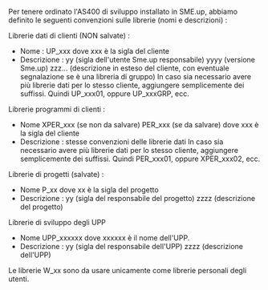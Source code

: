 Per tenere ordinato l'AS400 di sviluppo installato in SME.up, abbiamo definito le seguenti convenzioni sulle librerie (nomi e descrizioni) : 

Librerie dati di clienti (NON salvate) : 
 * Nome :  UP_xxx dove xxx è la sigla del cliente
 * Descrizione :  yy (sigla dell'utente Sme.up responsabile) yyyy (versione Sme.up) zzz...  (descrizione in esteso del cliente, con eventuale segnalazione se è una libreria di gruppo)
In caso sia necessario avere più librerie dati per lo stesso cliente, aggiungere semplicemente dei suffissi. Quindi UP_xxx01, oppure UP_xxxGRP, ecc.

Librerie programmi di clienti : 
 * Nome XPER_xxx (se non da salvare) PER_xxx (se da salvare) dove xxx è la sigla del cliente
 * Descrizione :  stesse convenzioni delle librerie dati
In caso sia necessario avere più librerie dati per lo stesso cliente, aggiungere semplicemente dei suffissi. Quindi PER_xxx01, oppure XPER_xxx02, ecc.

Librerie di progetti (salvate) : 
 * Nome P_xx dove xx è la sigla del progetto
 * Descrizione :  yy (sigla del responsabile del progetto) zzzz (descrizione del progetto)

Librerie di sviluppo degli UPP
 * Nome UPP_xxxxxx dove xxxxxx è il nome dell'UPP.
 * Descrizione :  yy (sigla del responsabile dell'UPP) zzzz (descrizione dell'UPP)

Le librerie W_xx sono da usare unicamente come librerie personali degli utenti.

